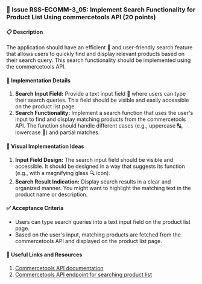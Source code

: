 ### 🎯 Issue RSS-ECOMM-3_05: Implement Search Functionality for Product List Using commercetools API (20 points)

#### 📋 Description

The application should have an efficient 🔎 and user-friendly search feature that allows users to quickly find and display relevant products based on their search query. This search functionality should be implemented using the commercetools API.

#### 🔨 Implementation Details

1. **Search Input Field:** Provide a text input field 📝 where users can type their search queries. This field should be visible and easily accessible on the product list page.
2. **Search Functionality:** Implement a search function that uses the user's input to find and display matching products from the commercetools API. The function should handle different cases (e.g., uppercase 🔠, lowercase 🔡) and partial matches.

#### 🎨 Visual Implementation Ideas

1. **Input Field Design:** The search input field should be visible and accessible. It should be designed in a way that suggests its function (e.g., with a magnifying glass 🔍 icon).
2. **Search Result Indication:** Display search results in a clear and organized manner. You might want to highlight the matching text in the product name or description.

#### ✅ Acceptance Criteria

- Users can type search queries into a text input field on the product list page.
- Based on the user's input, matching products are fetched from the commercetools API and displayed on the product list page.

#### 🔗 Useful Links and Resources

1. [Commercetools API documentation](https://docs.commercetools.com/api)
2. [Commercetools API endpoint for searching product list](https://docs.commercetools.com/api/projects/productProjections)
